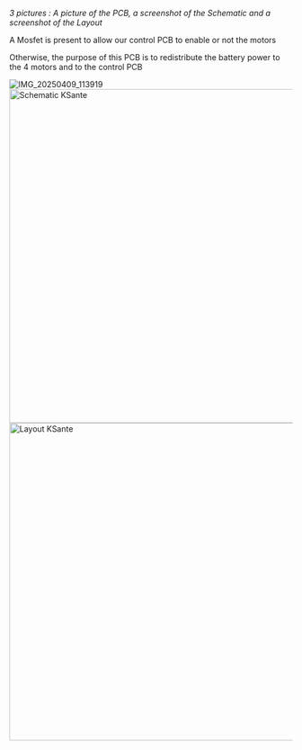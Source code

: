 *3 pictures : A picture of the PCB, a screenshot of the Schematic and a screenshot of the Layout*

A Mosfet is present to allow our control PCB to enable or not the motors

Otherwise, the purpose of this PCB is to redistribute the battery power to the 4 motors and to the control PCB

![IMG_20250409_113919](https://github.com/Templatew/SkyRocket/blob/main/PCB/KSante_PCB/IMG_20250409_113919.jpg)
<img width="594" alt="Schematic KSante" src="https://github.com/user-attachments/assets/bb108e61-bc67-4acb-ac33-dd78c34680e4" />
<img width="565" alt="Layout KSante" src="https://github.com/user-attachments/assets/4ba05cc3-f4f9-4c2a-b161-cfde73cbb54c" />
